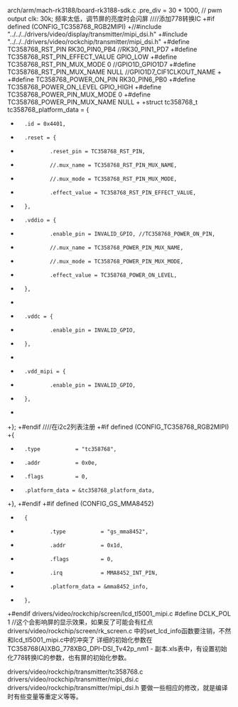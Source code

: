 
arch/arm/mach-rk3188/board-rk3188-sdk.c
.pre_div = 30 * 1000,  // pwm output clk: 30k; 频率太低，调节屏的亮度时会闪屏
////添加778转换IC
+#if defined (CONFIG_TC358768_RGB2MIPI)
+//#include "../../../drivers/video/display/transmitter/mipi_dsi.h"
+#include "../../../drivers/video/rockchip/transmitter/mipi_dsi.h"
+#define TC358768_RST_PIN                               RK30_PIN0_PB4 //RK30_PIN1_PD7
+#define TC358768_RST_PIN_EFFECT_VALUE   GPIO_LOW
+#define TC358768_RST_PIN_MUX_MODE          0 //GPIO1D_GPIO1D7
+#define TC358768_RST_PIN_MUX_NAME      NULL //GPIO1D7_CIF1CLKOUT_NAME
+
+#define TC358768_POWER_ON_PIN                  RK30_PIN6_PB0
+#define TC358768_POWER_ON_LEVEL                GPIO_HIGH
+#define TC358768_POWER_PIN_MUX_MODE        0
+#define TC358768_POWER_PIN_MUX_NAME     NULL
+
+struct tc358768_t tc358768_platform_data = {
+       .id = 0x4401,
+       .reset = {
+               .reset_pin = TC358768_RST_PIN,
+               //.mux_name = TC358768_RST_PIN_MUX_NAME,
+               //.mux_mode = TC358768_RST_PIN_MUX_MODE,
+               .effect_value = TC358768_RST_PIN_EFFECT_VALUE,
+       },
+       .vddio = {
+               .enable_pin = INVALID_GPIO, //TC358768_POWER_ON_PIN,
+               //.mux_name = TC358768_POWER_PIN_MUX_NAME,
+               //.mux_mode = TC358768_POWER_PIN_MUX_MODE,
+               .effect_value = TC358768_POWER_ON_LEVEL,
+       },
+
+       .vddc = {
+               .enable_pin = INVALID_GPIO,
+       },
+       
+       .vdd_mipi = {
+               .enable_pin = INVALID_GPIO,
+       },
+
+};
+#endif
////在i2c2列表注册
+#if defined (CONFIG_TC358768_RGB2MIPI)
+{
+       .type           = "tc358768",
+       .addr           = 0x0e,
+       .flags          = 0,
+       .platform_data = &tc358768_platform_data,
+},
+#endif
+#if defined (CONFIG_GS_MMA8452)
+       {
+               .type           = "gs_mma8452",
+               .addr           = 0x1d,
+               .flags          = 0,
+               .irq            = MMA8452_INT_PIN,
+               .platform_data = &mma8452_info,
+       },
+#endif
drivers/video/rockchip/screen/lcd_tl5001_mipi.c
#define DCLK_POL                1 //这个会影响屏的显示效果，如果反了可能会有红点
drivers/video/rockchip/screen/rk_screen.c 中的set_lcd_info函数要注销，不然和lcd_tl5001_mipi.c中的冲突了
详细的初始化参数在TC358768(A)XBG_778XBG_DPI-DSI_Tv42p_nm1 - 副本.xls表中，有设置初始化778转换IC的参数，也有屏的初始化参数。

drivers/video/rockchip/transmitter/tc358768.c
drivers/video/rockchip/transmitter/mipi_dsi.c
drivers/video/rockchip/transmitter/mipi_dsi.h
要做一些相应的修改，就是编译时有些变量等重定义等等。
